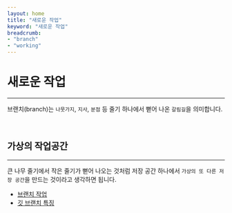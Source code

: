 ```yaml
---
layout: home
title: "새로운 작업"
keyword: "새로운 작업"
breadcrumb:
- "branch"
- "working"
---
```


# 새로운 작업
---
브랜치(branch)는 `나뭇가지`, `지사`, `분점` 등 줄기 하나에서 뻗어 나온 `갈림길`을 의미합니다.  

<br>

## 가상의 작업공간
---
큰 나무 줄기에서 작은 줄기가 뻗어 나오는 것처럼 저장 공간 하나에서 `가상의 또 다른 저장 공간`을 만드는 것이라고 생각하면 됩니다.

+ [브랜치 작업](working/new) 
+ [깃 브랜치 특징](working/feature) 

<br>

